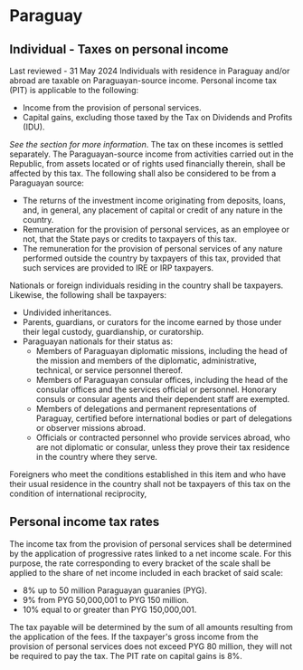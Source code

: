 # Paraguay
## Individual - Taxes on personal income
Last reviewed - 31 May 2024
Individuals with residence in Paraguay and/or abroad are taxable on Paraguayan-source income.
Personal income tax (PIT) is applicable to the following:
  * Income from the provision of personal services.
  * Capital gains, excluding those taxed by the Tax on Dividends and Profits (IDU).


_See the section for more information_.
The tax on these incomes is settled separately.
The Paraguayan-source income from activities carried out in the Republic, from assets located or of rights used financially therein, shall be affected by this tax. The following shall also be considered to be from a Paraguayan source:
  * The returns of the investment income originating from deposits, loans, and, in general, any placement of capital or credit of any nature in the country.
  * Remuneration for the provision of personal services, as an employee or not, that the State pays or credits to taxpayers of this tax.
  * The remuneration for the provision of personal services of any nature performed outside the country by taxpayers of this tax, provided that such services are provided to IRE or IRP taxpayers.


Nationals or foreign individuals residing in the country shall be taxpayers.
Likewise, the following shall be taxpayers:
  * Undivided inheritances.
  * Parents, guardians, or curators for the income earned by those under their legal custody, guardianship, or curatorship.
  * Paraguayan nationals for their status as: 
    * Members of Paraguayan diplomatic missions, including the head of the mission and members of the diplomatic, administrative, technical, or service personnel thereof.
    * Members of Paraguayan consular offices, including the head of the consular offices and the services official or personnel. Honorary consuls or consular agents and their dependent staff are exempted.
    * Members of delegations and permanent representations of Paraguay, certified before international bodies or part of delegations or observer missions abroad.
    * Officials or contracted personnel who provide services abroad, who are not diplomatic or consular, unless they prove their tax residence in the country where they serve.


Foreigners who meet the conditions established in this item and who have their usual residence in the country shall not be taxpayers of this tax on the condition of international reciprocity,
## Personal income tax rates
The income tax from the provision of personal services shall be determined by the application of progressive rates linked to a net income scale. For this purpose, the rate corresponding to every bracket of the scale shall be applied to the share of net income included in each bracket of said scale:
  * 8% up to 50 million Paraguayan guaranies (PYG).
  * 9% from PYG 50,000,001 to PYG 150 million.
  * 10% equal to or greater than PYG 150,000,001.


The tax payable will be determined by the sum of all amounts resulting from the application of the fees.
If the taxpayer's gross income from the provision of personal services does not exceed PYG 80 million, they will not be required to pay the tax.
The PIT rate on capital gains is 8%.
